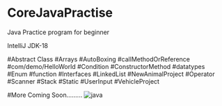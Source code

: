 # CoreJavaPractise

Java Practice program for beginner

IntelliJ
JDK-18


#Abstract Class
#Arrays
#AutoBoxing
#callMethodOrReference
#com/demo/HelloWorld
#Condition
#ConstructorMethod
#datatypes
#Enum
#function
#Interfaces
#LinkedList
#NewAnimalProject
#Operator
#Scanner
#Stack
#Static
#UserInput
#VehicleProject



#More Coming Soon.........
![java](https://user-images.githubusercontent.com/91486795/173729767-3019314c-a8df-4f3b-84d2-1a9fdbbae94d.jpg)
